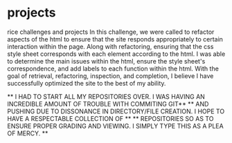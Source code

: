 # projects
rice challenges and projects
In this challenge, we were called to refactor aspects of the html to ensure that the site responds appropriately
to certain interaction within the page. Along with refactoring, ensuring that the css style sheet corresponds with
each element according to the html. I was able to determine the main issues within the html, ensure the style
sheet's correspondence, and add labels to each function within the html. With the goal of retrieval, refactoring,
inspection, and completion, I believe I have successfully optimized the site to the best of my ability.

** I HAD TO START ALL MY REPOSITORIES OVER. I WAS HAVING AN INCREDIBLE AMOUNT OF TROUBLE WITH COMMITING GIT**
**   AND PUSHING DUE TO DISSONANCE IN DIRECTORY/FILE CREATION. I HOPE TO HAVE A RESPECTABLE COLLECTION OF  **
**     REPOSITORIES SO AS TO ENSURE PROPER GRADING AND VIEWING. I SIMPLY TYPE THIS AS A PLEA OF MERCY.     **
